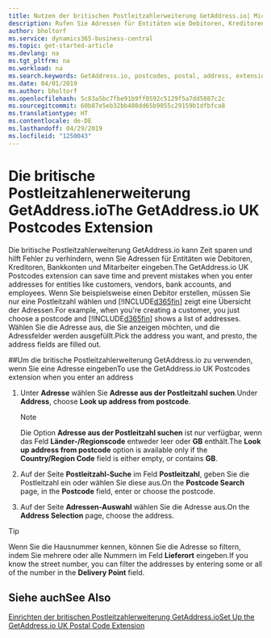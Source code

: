 ```yaml
---
title: Nutzen der britischen Postleitzahlerweiterung GetAddress.io| Microsoft Docs
description: Rufen Sie Adressen für Entitäten wie Debitoren, Kreditoren, Banken Großbritannien Mitarbeiter und im GetAddress.io-Dienst ab.
author: bholtorf
ms.service: dynamics365-business-central
ms.topic: get-started-article
ms.devlang: na
ms.tgt_pltfrm: na
ms.workload: na
ms.search.keywords: GetAddress.io, postcodes, postal, address, extension
ms.date: 04/01/2019
ms.author: bholtorf
ms.openlocfilehash: 5c83a5bc7fbe91b9ff0592c5129f5a7dd5887c2c
ms.sourcegitcommit: 60b87e5eb32bb408dd65b9855c29159b1dfbfca8
ms.translationtype: HT
ms.contentlocale: de-DE
ms.lasthandoff: 04/29/2019
ms.locfileid: "1250043"
---
```

# <a name="the-getaddressio-uk-postcodes-extension"></a><span data-ttu-id="9438f-103">Die britische Postleitzahlenerweiterung GetAddress.io</span><span class="sxs-lookup"><span data-stu-id="9438f-103">The GetAddress.io UK Postcodes Extension</span></span>
<span data-ttu-id="9438f-104">Die britische Postleitzahlerweiterung GetAddress.io kann Zeit sparen und hilft Fehler zu verhindern, wenn Sie Adressen für Entitäten wie Debitoren, Kreditoren, Bankkonten und Mitarbeiter eingeben.</span><span class="sxs-lookup"><span data-stu-id="9438f-104">The GetAddress.io UK Postcodes extension can save time and prevent mistakes when you enter addresses for entities like customers, vendors, bank accounts, and employees.</span></span> <span data-ttu-id="9438f-105">Wenn Sie beispielsweise einen Debitor erstellen, müssen Sie nur eine Postleitzahl wählen und [!INCLUDE[d365fin](includes/d365fin_md.md)] zeigt eine Übersicht der Adressen.</span><span class="sxs-lookup"><span data-stu-id="9438f-105">For example, when you're creating a customer, you just choose a postcode and [!INCLUDE[d365fin](includes/d365fin_md.md)] shows a list of addresses.</span></span> <span data-ttu-id="9438f-106">Wählen Sie die Adresse aus, die Sie anzeigen möchten, und die Adressfelder werden ausgefüllt.</span><span class="sxs-lookup"><span data-stu-id="9438f-106">Pick the address you want, and presto, the address fields are filled out.</span></span>  

##<a name="to-use-the-getaddressio-uk-postcodes-extension-when-you-enter-an-address"></a><span data-ttu-id="9438f-107">Um die britische Postleitzahlerweiterung GetAddress.io zu verwenden, wenn Sie eine Adresse eingeben</span><span class="sxs-lookup"><span data-stu-id="9438f-107">To use the GetAddress.io UK Postcodes extension when you enter an address</span></span>
1. <span data-ttu-id="9438f-108">Unter **Adresse** wählen Sie **Adresse aus der Postleitzahl suchen**.</span><span class="sxs-lookup"><span data-stu-id="9438f-108">Under **Address**, choose **Look up address from postcode**.</span></span>  

    > [!NOTE]  
    >   <span data-ttu-id="9438f-109">Die Option **Adresse aus der Postleitzahl suchen** ist nur verfügbar, wenn das Feld **Länder-/Regionscode** entweder leer oder **GB** enthält.</span><span class="sxs-lookup"><span data-stu-id="9438f-109">The **Look up address from postcode** option is available only if the **Country/Region Code** field is either empty, or contains **GB**.</span></span>
2. <span data-ttu-id="9438f-110">Auf der Seite **Postleitzahl-Suche** im Feld **Postleitzahl**, geben Sie die Postleitzahl ein oder wählen Sie diese aus.</span><span class="sxs-lookup"><span data-stu-id="9438f-110">On the **Postcode Search** page, in the **Postcode** field, enter or choose the postcode.</span></span>  
3. <span data-ttu-id="9438f-111">Auf der Seite **Adressen-Auswahl** wählen Sie die Adresse aus.</span><span class="sxs-lookup"><span data-stu-id="9438f-111">On the **Address Selection** page, choose the address.</span></span>  

> [!TIP]  
>   <span data-ttu-id="9438f-112">Wenn Sie die Hausnummer kennen, können Sie die Adresse so filtern, indem Sie mehrere oder alle Nummern im Feld **Lieferort** eingeben.</span><span class="sxs-lookup"><span data-stu-id="9438f-112">If you know the street number, you can filter the addresses by entering some or all of the number in the **Delivery Point** field.</span></span>


## <a name="see-also"></a><span data-ttu-id="9438f-113">Siehe auch</span><span class="sxs-lookup"><span data-stu-id="9438f-113">See Also</span></span>
[<span data-ttu-id="9438f-114">Einrichten der britischen Postleitzahlerweiterung GetAddress.io</span><span class="sxs-lookup"><span data-stu-id="9438f-114">Set Up the GetAddress.io UK Postal Code Extension</span></span>](LocalFunctionality/UnitedKingdom/uk-setup-postal-code-service.md)
